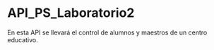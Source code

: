 # API_PS_Laboratorio2
En esta API se llevará el control de alumnos y maestros de un centro educativo.
